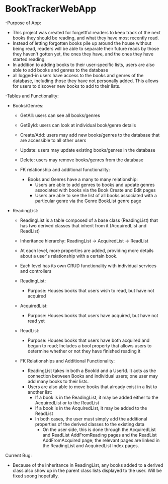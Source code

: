 # BookTrackerWebApp

-Purpose of App:
  - This project was created for forgettful readers to keep track of the next books they should be reading, and what they have most recently read.
  - Instead of letting forgotten books pile up around the house without being read, readers will be able to separate their future reads by those they haven't gotten yet, the ones they have, and the ones they have started reading.
  - In addition to adding books to their user-specific lists, users are also able to add books and genres to the database
  - all logged-in users have access to the books and genres of the database, including those they have not personally added. This allows for users to discover new books to add to their lists.
  
-Tables and Functionality:
  - Books/Genres:
    - GetAll: users can see all books/genres
    - GetById: users can look at individual book/genre details
    - Create/Add: users may add new books/genres to the database that are accessible to all other users
    - Update: users may update existing books/genres in the database
    - Delete: users may remove books/genres from the database
    
    - FK relationship and additional functionality:
      - Books and Genres have a many to many relationship:
        - Users are able to add genres to books and update genres associated with books via the Book Create and Edit pages
        - Users are able to see the list of all books associated with a particular genre via the Genre BookList genre page

  - ReadingList:
    - ReadingList is a table composed of a base class (ReadingList) that has two derived classes that inherit from it (AcquiredList and ReadList)
    - Inheritance hierarchy: ReadingList -> AcquiredList -> ReadList
    - At each level, more properties are added, providing more details about a user's relationship with a certain book.
    - Each level has its own CRUD functionality with individual services and controllers
    
    - ReadingList:
      - Purpose: Houses books that users wish to read, but have not acquired
    - AcquiredList:
      - Purpose: Houses books that users have acquired, but have not read yet
    - ReadList:
      - Purpose: Houses books that users have both acquired and begun to read; Includes a bool property that allows users to determine whether or not they have finished reading it
    
    - FK Relationships and Additional Functionality:
      - ReadingList takes in both a BookId and a UserId. It acts as the connection between Books and individual users; one user may add many books to their lists.
      - Users are also able to move books that already exist in a list to another list:
        - If a book is in the ReadingList, it may be added either to the AcquiredList or to the ReadList
        - If a book is in the AcquiredList, it may be added to the ReadList
        - In both cases, the user must simply add the additional properties of the derived classes to the existing data
          - On the user side, this is done through the AcquiredList and ReadList AddFromReading pages and the ReadList AddFromAcquired page; the relevant pages are linked in the ReadingList and AcquiredList Index pages.
          
 Current Bug:
 - Because of the inheritance in ReadingList, any books added to a derived class also show up in the parent class lists displayed to the user. Will be fixed soong hopefully.
      
